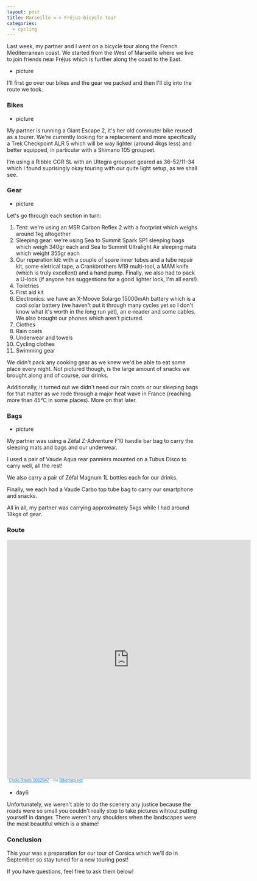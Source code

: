 ```yaml
---
layout: post
title: Marseille <-> Fréjus bicycle tour
categories:
  - cycling
---
```


Last week, my partner and I went on a bicycle tour along the French Mediterranean coast. We started
from the West of Marseille where we live to join friends near Fréjus which is further along the
coast to the East.

- picture

I'll first go over our bikes and the gear we packed and then I'll dig into the route we
took.

### Bikes

- picture

My partner is running a Giant Escape 2, it's her old commuter bike reused as a tourer. We're
currently looking for a replacement and more specifically a Trek Checkpoint ALR 5 which
will be way lighter (around 4kgs less) and better equipped, in particular with a Shimano
105 groupset.

I'm using a Ribble CGR SL with an Ultegra groupset geared as 36-52/11-34 which I found
suprisingly okay touring with our quite light setup, as we shall see.

### Gear

- picture

Let's go through each section in turn:

1. Tent: we're using an MSR Carbon Reflex 2 with a footprint which weighs around 1kg altogether
2. Sleeping gear: we're using Sea to Summit Spark SP1 sleeping bags which weigh 340gr each and Sea
to Summit Ultralight Air sleeping mats which weight 355gr each
3. Our reperation kit: with a couple of spare inner tubes and a tube repair kit, some eletrical
tape, a Crankbrothers M19 multi-tool, a MAM knife (which is truly excellent) and a hand pump.
Finally, we also had to pack a U-lock (if anyone has suggestions for a good lighter lock, I'm all
ears!).
4. Toiletries
5. First aid kit
6. Electronics: we have an X-Moove Solargo 15000mAh battery which is a cool solar battery (we
haven't put it through many cycles yet so I don't know what it's worth in the long run yet), an
e-reader and some cables. We also brought our phones which aren't pictured.
7. Clothes
8. Rain coats
9. Underwear and towels
10. Cycling clothes
11. Swimming gear

We didn't pack any cooking gear as we knew we'd be able to eat some place every night. Not pictured
though, is the large amount of snacks we brought along and of course, our drinks.

Additionally, it turned out we didn't need our rain coats or our sleeping bags for that matter as
we rode through a major heat wave in France (reaching more than 45°C in some places). More on that
later.

### Bags

- picture

My partner was using a Zéfal Z-Adventure F10 handle bar bag to carry the sleeping mats and bags and
our underwear.

I used a pair of Vaude Aqua rear panniers mounted on a Tubus Disco to carry well, all the rest!

We also carry a pair of Zéfal Magnum 1L bottles each for our drinks.

Finally, we each had a Vaude Carbo top tube bag to carry our smartphone and snacks.

All in all, my partner was carrying approximately 5kgs while I had around 18kgs of gear.

### Route

<iframe src="https://www.bikemap.net/en/r/5062947/widget/?width=640&amp;height=480&amp;extended=1&amp;unit=metric" width="640" height="628" border="0" frameborder="0" marginheight="0" marginwidth="0" scrolling="no"> </iframe> <div style="margin: -4px 0 0 5px; height: 16px; color: #889EAC; font-family: sans-serif; font-size: 11px;"> <a href="https://www.bikemap.net/en/r/5062947/" style="color:#1381fa; text-decoration:underline;" target="_blank" rel="noopener">Cycle Route 5062947</a> - via <a href="https://www.bikemap.net" style="color:#1381fa; text-decoration:underline;" target="_blank">Bikemap.net</a> </div>

- day6

Unfortunately, we weren't able to do the scenery any justice because the roads were so small you
couldn't really stop to take pictures wihtout putting yourself in danger. There weren't any
shoulders when the landscapes were the most beautiful which is a shame!

### Conclusion

This your was a preparation for our tour of Corsica which we'll do in September so stay
tuned for a new touring post!

If you have questions, feel free to ask them below!
